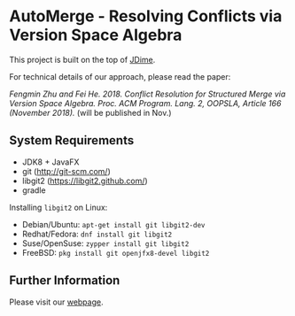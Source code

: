 # AutoMerge  -  Resolving Conflicts via Version Space Algebra

This project is built on the top of [JDime](https://github.com/se-passau/jdime).

For technical details of our approach, please read the paper:

_Fengmin Zhu and Fei He. 2018. Conflict Resolution for Structured Merge via Version Space Algebra. Proc. ACM Program. Lang. 2, OOPSLA, Article 166 (November 2018)._
(will be published in Nov.)

## System Requirements

* JDK8 + JavaFX
* git (http://git-scm.com/)
* libgit2 (https://libgit2.github.com/)
* gradle

Installing `libgit2` on Linux:
- Debian/Ubuntu: `apt-get install git libgit2-dev`
- Redhat/Fedora: `dnf install git libgit2`
- Suse/OpenSuse: `zypper install git libgit2`
- FreeBSD: `pkg install git openjfx8-devel libgit2`

## Further Information

Please visit our [webpage](https://thufv.github.io/automerge).